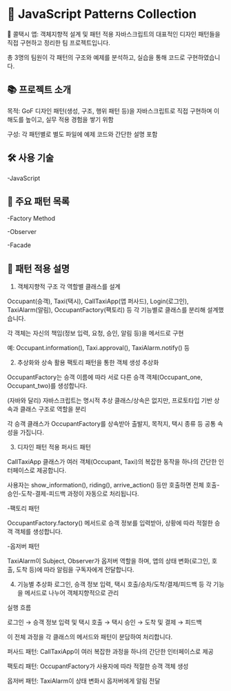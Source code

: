 #  🧩 JavaScript Patterns Collection
🚕 콜택시 앱: 객체지향적 설계 및 패턴 적용
자바스크립트의 대표적인 디자인 패턴들을 직접 구현하고 정리한 팀 프로젝트입니다.

총 3명의 팀원이 각 패턴의 구조와 예제를 분석하고, 실습을 통해 코드로 구현하였습니다.


## 📚 프로젝트 소개
목적: GoF 디자인 패턴(생성, 구조, 행위 패턴 등)을 자바스크립트로 직접 구현하며 이해도를 높이고, 실무 적용 경험을 쌓기 위함

구성: 각 패턴별로 별도 파일에 예제 코드와 간단한 설명 포함


## 🛠️ 사용 기술
-JavaScript


## 📝 주요 패턴 목록
-Factory Method

-Observer

-Facade


## 🚕 패턴 적용 설명
1. 객체지향적 구조
각 역할별 클래스를 설계

Occupant(승객), Taxi(택시), CallTaxiApp(앱 퍼사드), Login(로그인), TaxiAlarm(알림), OccupantFactory(팩토리) 등 각 기능별로 클래스를 분리해 설계했습니다.

각 객체는 자신의 책임(정보 입력, 요청, 승인, 알림 등)을 메서드로 구현

예: Occupant.information(), Taxi.approval(), TaxiAlarm.notify() 등


2. 추상화와 상속 활용
팩토리 패턴을 통한 객체 생성 추상화

OccupantFactory는 승객 이름에 따라 서로 다른 승객 객체(Occupant_one, Occupant_two)를 생성합니다.

(자바와 달리) 자바스크립트는 명시적 추상 클래스/상속은 없지만,
프로토타입 기반 상속과 클래스 구조로 역할을 분리

각 승객 클래스가 OccupantFactory를 상속받아 출발지, 목적지, 택시 종류 등 공통 속성을 가집니다.


3. 디자인 패턴 적용
퍼사드 패턴

CallTaxiApp 클래스가 여러 객체(Occupant, Taxi)의 복잡한 동작을 하나의 간단한 인터페이스로 제공합니다.

사용자는 show_information(), riding(), arrive_action() 등만 호출하면 전체 호출-승인-도착-결제-피드백 과정이 자동으로 처리됩니다.

-팩토리 패턴

OccupantFactory.factory() 메서드로 승객 정보를 입력받아, 상황에 따라 적절한 승객 객체를 생성합니다.

-옵저버 패턴

TaxiAlarm이 Subject, Observer가 옵저버 역할을 하며,
앱의 상태 변화(로그인, 호출, 도착 등)에 따라 알림을 구독자에게 전달합니다.


4. 기능별 추상화
로그인, 승객 정보 입력, 택시 호출/승차/도착/결제/피드백 등
각 기능을 메서드로 나누어 객체지향적으로 관리

실행 흐름

로그인 → 승객 정보 입력 및 택시 호출 → 택시 승인 → 도착 및 결제 → 피드백

이 전체 과정을 각 클래스의 메서드와 패턴이 분담하여 처리합니다.

퍼사드 패턴: CallTaxiApp이 여러 복잡한 과정을 하나의 간단한 인터페이스로 제공

팩토리 패턴: OccupantFactory가 사용자에 따라 적절한 승객 객체 생성

옵저버 패턴: TaxiAlarm이 상태 변화시 옵저버에게 알림 전달
